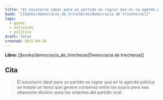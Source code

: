 ```yaml
---
title: "El escenario ideal para un partido es lograr que en la agenda pública se instale..."
book: "[[books/democracia_de_trincheras|Democracia de trincheras]]"
tags:
  - quote
  - activismo
  - política
draft: false
created: 2025-09-29
---
```


**Libro:** [[books/democracia_de_trincheras|Democracia de trincheras]]

## Cita
> El escenario ideal para un partido es lograr que en la agenda pública se instale un tema que genere consenso entre los suyos pero sea altamente divisivo para los votantes del partido rival.
